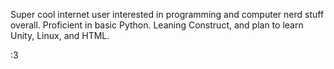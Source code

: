 Super cool internet user interested in programming and computer nerd stuff overall.
Proficient in basic Python. Leaning Construct, and plan to learn Unity, Linux, and HTML.


:3 




<!---- 👋 Hi, I’m @PastaBappu
- 👀 I’m interested in ...
- 🌱 I’m currently learning ...
- 💞️ I’m looking to collaborate on ...
- 📫 How to reach me ...
- 😄 Pronouns: ...
- ⚡ Fun fact: ...


PastaBappu/PastaBappu is a ✨ special ✨ repository because its `README.md` (this file) appears on your GitHub profile.
You can click the Preview link to take a look at your changes.
--->
